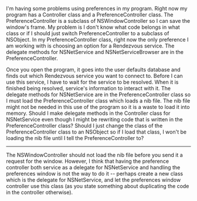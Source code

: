 I'm having some problems using preferences in my program. Right now my program has a Controller class and a PreferenceController class. The PreferenceController is a subclass of NSWindowController so I can save the window's frame. My problem is I don't know what code belongs in what class or if I should just switch PreferenceController to a subclass of NSObject. In my PreferenceController class, right now the only preference I am working with is choosing an option for a Rendezvous service. The delegate methods for NSNetService and NSNetServiceBrowser are in the PreferenceController.

Once you open the program, it goes into the user defaults database and finds out which Rendezvous service you want to connect to. Before I can use this service, I have to wait for the service to be resolved. When it is finished being resolved, service's information to interact with it. The delegate methods for NSNetService are in the PreferenceController class so I must load the PreferenceController class which loads a nib file. The nib file might not be needed in this use of the program so it is a waste to load it into memory. Should I make delegate methods in the Controller class for NSNetService even though I might be rewriting code that is written in the PreferenceController class? Should I just change the class of the PreferenceController class to an NSObject so if I load that class, I won't be loading the nib file until I tell the PreferenceController to?

----

The NSWindowController should not load the nib file before you send it a request for the window. However, I think that having the preference controller both service as a delegate for NSNetService and handling the preferences window is not the way to do it -- perhaps create a new class which is the delegate for NSNetService, and let the preferences window controller use this class (as you state something about duplicating the code in the controller otherwise).
